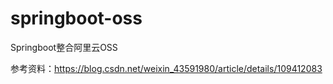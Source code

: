 # springboot-oss
Springboot整合阿里云OSS

参考资料：https://blog.csdn.net/weixin_43591980/article/details/109412083
